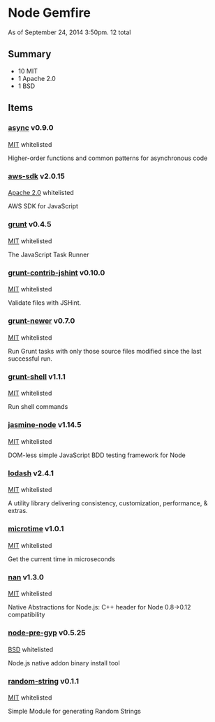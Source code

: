 # Node Gemfire

As of September 24, 2014  3:50pm. 12 total

## Summary
* 10 MIT
* 1 Apache 2.0
* 1 BSD



## Items


<a name="async"></a>
### <a href="https://github.com/caolan/async">async</a> v0.9.0
#### 

<a href="http://opensource.org/licenses/mit-license">MIT</a> whitelisted

Higher-order functions and common patterns for asynchronous code

<a name="aws-sdk"></a>
### <a href="https://github.com/aws/aws-sdk-js">aws-sdk</a> v2.0.15
#### 

<a href="http://www.apache.org/licenses/LICENSE-2.0.txt">Apache 2.0</a> whitelisted

AWS SDK for JavaScript

<a name="grunt"></a>
### <a href="http://gruntjs.com/">grunt</a> v0.4.5
#### 

<a href="http://opensource.org/licenses/mit-license">MIT</a> whitelisted

The JavaScript Task Runner

<a name="grunt-contrib-jshint"></a>
### <a href="https://github.com/gruntjs/grunt-contrib-jshint">grunt-contrib-jshint</a> v0.10.0
#### 

<a href="http://opensource.org/licenses/mit-license">MIT</a> whitelisted

Validate files with JSHint.

<a name="grunt-newer"></a>
### <a href="https://github.com/tschaub/grunt-newer">grunt-newer</a> v0.7.0
#### 

<a href="http://opensource.org/licenses/mit-license">MIT</a> whitelisted

Run Grunt tasks with only those source files modified since the last successful run.

<a name="grunt-shell"></a>
### <a href="https://github.com/sindresorhus/grunt-shell">grunt-shell</a> v1.1.1
#### 

<a href="http://opensource.org/licenses/mit-license">MIT</a> whitelisted

Run shell commands

<a name="jasmine-node"></a>
### <a href="https://github.com/mhevery/jasmine-node">jasmine-node</a> v1.14.5
#### 

<a href="http://opensource.org/licenses/mit-license">MIT</a> whitelisted

DOM-less simple JavaScript BDD testing framework for Node

<a name="lodash"></a>
### <a href="http://lodash.com/">lodash</a> v2.4.1
#### 

<a href="http://opensource.org/licenses/mit-license">MIT</a> whitelisted

A utility library delivering consistency, customization, performance, & extras.

<a name="microtime"></a>
### <a href="https://github.com/wadey/node-microtime">microtime</a> v1.0.1
#### 

<a href="http://opensource.org/licenses/mit-license">MIT</a> whitelisted

Get the current time in microseconds

<a name="nan"></a>
### <a href="https://github.com/rvagg/nan">nan</a> v1.3.0
#### 

<a href="http://opensource.org/licenses/mit-license">MIT</a> whitelisted

Native Abstractions for Node.js: C++ header for Node 0.8->0.12 compatibility

<a name="node-pre-gyp"></a>
### <a href="https://github.com/mapbox/node-pre-gyp">node-pre-gyp</a> v0.5.25
#### 

<a href="http://en.wikipedia.org/wiki/BSD_licenses#4-clause_license_.28original_.22BSD_License.22.29">BSD</a> whitelisted

Node.js native addon binary install tool

<a name="random-string"></a>
### <a href="https://github.com/valiton/node-random-string">random-string</a> v0.1.1
#### 

<a href="http://opensource.org/licenses/mit-license">MIT</a> whitelisted

Simple Module for generating Random Strings
